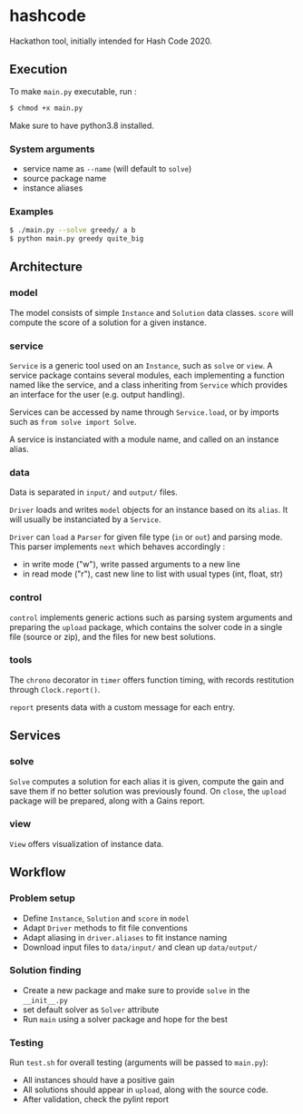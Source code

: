 # hashcode
Hackathon tool, initially intended for Hash Code 2020.

## Execution
To make `main.py` executable, run :
```bash
$ chmod +x main.py
```

Make sure to have python3.8 installed.

### System arguments
* service name as `--name` (will default to `solve`)
* source package name
* instance aliases

### Examples
```bash
$ ./main.py --solve greedy/ a b
$ python main.py greedy quite_big
```

## Architecture
### model
The model consists of simple `Instance` and `Solution` data classes.
`score` will compute the score of a solution for a given instance.

### service
`Service` is a generic tool used on an `Instance`, such as `solve` or `view`.
A service package contains several modules, each implementing a function
named like the service, and a class inheriting from `Service` which provides
an interface for the user (e.g. output handling).

Services can be accessed by name through `Service.load`,
or by imports such as `from solve import Solve`.

A service is instanciated with a module name, and called on an instance alias.

### data
Data is separated in `input/` and `output/` files.

`Driver` loads and writes `model` objects for an instance based on its `alias`.
It will usually be instanciated by a `Service`.

`Driver` can `load` a `Parser` for given file type (`in` or `out`)
and parsing mode. This parser implements `next` which behaves accordingly :

* in write mode ("w"), write passed arguments to a new line
* in read mode ("r"), cast new line to list with usual types (int, float, str)

### control
`control` implements generic actions such as parsing system arguments
and preparing the `upload` package, which contains the solver code
in a single file (source or zip), and the files for new best solutions.

### tools
The `chrono` decorator in `timer` offers function timing, with records
restitution through `Clock.report()`.

`report` presents data with a custom message for each entry.

## Services
### solve
`Solve` computes a solution for each alias it is given, compute the gain
and save them if no better solution was previously found.
On `close`, the `upload` package will be prepared, along with a Gains report.

### view
`View` offers visualization of instance data.

## Workflow
### Problem setup
* Define `Instance`, `Solution` and `score` in `model`
* Adapt `Driver` methods to fit file conventions
* Adapt aliasing in `driver.aliases` to fit instance naming
* Download input files to `data/input/` and clean up `data/output/`

### Solution finding
* Create a new package and make sure to provide `solve` in the `__init__.py`
* set default solver as `Solver` attribute
* Run `main` using a solver package and hope for the best

### Testing
Run `test.sh` for overall testing (arguments will be passed to `main.py`):
* All instances should have a positive gain
* All solutions should appear in `upload`, along with the source code.
* After validation, check the pylint report

